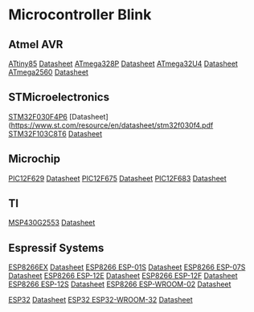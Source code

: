 # Microcontroller Blink

## Atmel AVR

[ATtiny85](https://www.microchip.com/wwwproducts/en/ATtiny85) [Datasheet](http://ww1.microchip.com/downloads/en/DeviceDoc/Atmel-2586-AVR-8-bit-Microcontroller-ATtiny25-ATtiny45-ATtiny85_Datasheet.pdf)
[ATmega328P](https://www.microchip.com/wwwproducts/en/ATmega328P) [Datasheet](http://ww1.microchip.com/downloads/en/DeviceDoc/Atmel-42735-8-bit-AVR-Microcontroller-ATmega328-328P_Datasheet.pdf)
[ATmega32U4](https://www.microchip.com/wwwproducts/en/ATmega32U4) [Datasheet](http://ww1.microchip.com/downloads/en/DeviceDoc/Atmel-7766-8-bit-AVR-ATmega16U4-32U4_Datasheet.pdf)
[ATmega2560](https://www.microchip.com/wwwproducts/en/ATmega2560) [Datasheet](http://ww1.microchip.com/downloads/en/DeviceDoc/Atmel-2549-8-bit-AVR-Microcontroller-ATmega640-1280-1281-2560-2561_datasheet.pdf)

## STMicroelectronics

[STM32F030F4P6](https://www.st.com/en/microcontrollers/stm32f030f4.html) [Datasheet](https://www.st.com/resource/en/datasheet/stm32f030f4.pdf
[STM32F103C8T6](https://www.st.com/en/microcontrollers/stm32f103c8.html) [Datasheet](https://www.st.com/resource/en/datasheet/stm32f103c8.pdf)

## Microchip

[PIC12F629](https://www.microchip.com/wwwproducts/en/PIC12F629) [Datasheet](http://ww1.microchip.com/downloads/en/DeviceDoc/41190G.pdf)
[PIC12F675](https://www.microchip.com/wwwproducts/en/PIC12F675) [Datasheet](http://ww1.microchip.com/downloads/en/DeviceDoc/41190G.pdf)
[PIC12F683](https://www.microchip.com/wwwproducts/en/PIC12F683) [Datasheet](http://ww1.microchip.com/downloads/en/DeviceDoc/41211D_.pdf)

## TI

[MSP430G2553](http://www.ti.com/product/MSP430G2553) [Datasheet](http://www.ti.com/lit/ds/symlink/msp430g2553.pdf)

## Espressif Systems

[ESP8266EX](https://www.espressif.com/en/products/hardware/esp8266ex/overview) [Datasheet](https://www.espressif.com/sites/default/files/documentation/0a-esp8266ex_datasheet_en.pdf)
[ESP8266 ESP-01S](http://wiki.ai-thinker.com/esp8266) [Datasheet]()
[ESP8266 ESP-07S](http://wiki.ai-thinker.com/esp8266) [Datasheet]()
[ESP8266 ESP-12E](http://wiki.ai-thinker.com/esp8266) [Datasheet]()
[ESP8266 ESP-12F](http://wiki.ai-thinker.com/esp8266) [Datasheet]()
[ESP8266 ESP-12S](http://wiki.ai-thinker.com/esp8266) [Datasheet]()
[ESP8266 ESP-WROOM-02](https://www.espressif.com/en/products/hardware/esp-wroom-02/overview) [Datasheet](https://www.espressif.com/sites/default/files/documentation/0c-esp-wroom-02_datasheet_en.pdf)

[ESP32](https://www.espressif.com/en/products/hardware/esp32/overview) [Datasheet](https://www.espressif.com/sites/default/files/documentation/esp32_datasheet_en.pdf)
[ESP32 ESP32-WROOM-32](https://www.espressif.com/en/products/hardware/esp-wroom-32/overview) [Datasheet](https://www.espressif.com/sites/default/files/documentation/esp32-wroom-32_datasheet_en.pdf)
